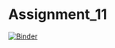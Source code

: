 # Assignment_11

[![Binder](https://mybinder.org/badge_logo.svg)](https://mybinder.org/v2/gh/python-sem4-sv/Assignment_11/master)
